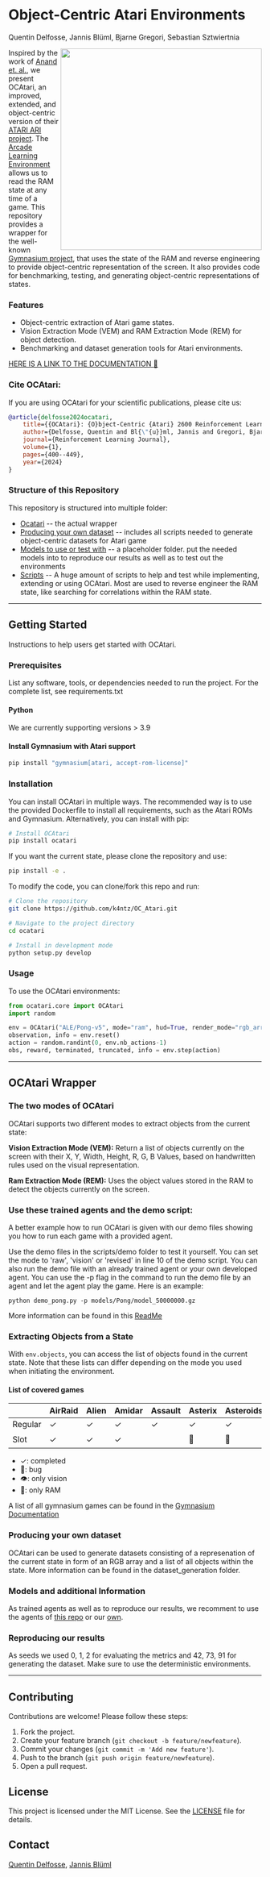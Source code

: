 # Object-Centric Atari Environments
Quentin Delfosse, Jannis Blüml, Bjarne Gregori, Sebastian Sztwiertnia



<img style="float: right;" width="400px" align="right" src="docs/_static/kangaroo.png">

Inspired by the work of [Anand et. al.](https://arxiv.org/abs/1906.08226), we present OCAtari, an improved, extended, and object-centric version of their [ATARI ARI project](https://github.com/mila-iqia/atari-representation-learning). The [Arcade Learning Environment](https://github.com/mgbellemare/Arcade-Learning-Environment) allows us to read the RAM state at any time of a game. This repository provides a wrapper for the well-known [Gymnasium project](https://github.com/Farama-Foundation/Gymnasium), that uses the state of the RAM and reverse engineering to provide object-centric representation of the screen. It also provides code for benchmarking, testing, and generating object-centric representations of states.

### Features
- Object-centric extraction of Atari game states.
- Vision Extraction Mode (VEM) and RAM Extraction Mode (REM) for object detection.
- Benchmarking and dataset generation tools for Atari environments.

[HERE IS A LINK TO THE DOCUMENTATION  :bookmark_tabs:](https://oc-atari.readthedocs.io/en/latest/)

### Cite OCAtari:
If you are using OCAtari for your scientific publications, please cite us:
```bibtex
@article{delfosse2024ocatari,
    title={{OCAtari}: {O}bject-Centric {Atari} 2600 Reinforcement Learning Environments},
    author={Delfosse, Quentin and Bl{\"{u}}ml, Jannis and Gregori, Bjarne and Sztwiertnia, Sebastian and Kersting, Kristian},
    journal={Reinforcement Learning Journal},
    volume={1},
    pages={400--449},
    year={2024}
}
```

### Structure of this Repository
This repository is structured into multiple folder:
- [Ocatari](ocatari/) -- the actual wrapper
- [Producing your own dataset](dataset_generation/) -- includes all scripts needed to generate object-centric datasets for Atari game
- [Models to use or test with](models/) -- a placeholder folder. put the needed models into to reproduce our results as well as to test out the environments
- [Scripts](scripts/) -- A huge amount of scripts to help and test while implementing, extending or using OCAtari. 
Most are used to reverse engineer the RAM state, like searching for correlations within the RAM state.

---

## Getting Started
Instructions to help users get started with OCAtari.

### Prerequisites
List any software, tools, or dependencies needed to run the project.
For the complete list, see requirements.txt

#### Python
We are currently supporting versions > 3.9

#### Install Gymnasium with Atari support
```sh
pip install "gymnasium[atari, accept-rom-license]"
```

### Installation
You can install OCAtari in multiple ways. The recommended way is to use the provided Dockerfile to install all requirements, such as the Atari ROMs and Gymnasium.
Alternatively, you can install with pip:
```sh
# Install OCAtari
pip install ocatari
```

If you want the current state, please clone the repository and use:

```sh
pip install -e .
```

To modify the code, you can clone/fork this repo and run:

```sh
# Clone the repository
git clone https://github.com/k4ntz/OC_Atari.git

# Navigate to the project directory
cd ocatari

# Install in development mode
python setup.py develop
```

### Usage
To use the OCAtari environments:

```python
from ocatari.core import OCAtari
import random

env = OCAtari("ALE/Pong-v5", mode="ram", hud=True, render_mode="rgb_array")
observation, info = env.reset()
action = random.randint(0, env.nb_actions-1)
obs, reward, terminated, truncated, info = env.step(action)
```

---

## OCAtari Wrapper 
### The two modes of OCAtari
OCAtari supports two different modes to extract objects from the current state:

**Vision Extraction Mode (VEM):** Return a list of objects currently on the screen with their X, Y, Width, Height, R, G, B Values, based on handwritten rules used on the visual representation. 

**Ram Extraction Mode (REM):** Uses the object values stored in the RAM to detect the objects currently on the screen.

### Use these trained agents and the demo script:

A better example how to run OCAtari is given with our demo files showing you how to run each game with a provided agent. 

Use the demo files in the scripts/demo folder to test it yourself. You can set the mode to 'raw', 'vision' or 'revised' in line 10 of the demo script.
You can also run the demo file with an already trained agent or your own developed agent. You can use the -p flag in the command to run the demo file by an agent and let the agent play the game.
Here is an example: 

`python demo_pong.py -p models/Pong/model_50000000.gz`

More information can be found in this [ReadMe](scripts/demo/README%20Demos.md)


### Extracting Objects from a State
With `env.objects`, you can access the list of objects found in the current state. Note that these lists can differ depending on the mode you used when initiating the environment.

####  List of covered games
|          |  AirRaid    |  Alien    |  Amidar    |  Assault  |  Asterix  |  Asteroids  |  Atlantis  |  BankHeist  |  BattleZone  |  BeamR.  |  Berzerk  |  Bowling  |  Boxing  |  Breakout  |  Carnival  |  Centipede  |  ChopperC.  |  CrazyC.  |  DemonA.  |  DonkeyK.  |  DoubleDunk  |  FishingD.  |  Freeway | Frogger |  Frostbite  |  Gopher  |  Hero  |  IceHockey  |  Jamesbond  |  Kangaroo  | KeystoneK.  |  Krull  |   KungFuMaster  |Montezum.  |  MsPacman  |  NameThisGame  |  Pacman  |  Pitfall  |  Pitfall2 |  Pong  |  Pooyan  |  PrivateE.  |  Q*Bert  |  RiverRaid  |  RoadR.  |  Robotank  |  Seaquest  |  Skiing  |  SpaceInv.  |  StarGunner  |  Tennis   |  TimePilot  |  UpNDown  |  Venture  |  VideoP.  |  YarsR.  |
| -------- |  ---------  |  -------  |  --------  |  -------  |  -------  |  ---------  |  --------  |  ---------  |  ----------  |  ------  |  -------  |  -------  |  ------  |  --------  |  --------  |  ---------  |  ---------  |  -------  |  -------  |  --------  |  ----------  |  ---------  |  ------- | ------- |  ---------  |  ------  |  ----  |  ---------  |  ---------  |  --------  |  ---------- |  -----  |  ---------  |  --------  |  ------  |  -------  |  -------  |  ----  |  ------  |  ---------  |  ------  |  ---------  |  ------  |  --------  |  ------  |  ---------  |  -------  |  ---------  |  -------  |  -------  |  -------  |  -------  |  ------- |  ------- | ------- | ------- |
|  Regular |  ✓       |  ✓         |  ✓       |  ✓        |  ✓       |  ✓        |  ✓          |  ✓        |  ✓         |  ❌         |  ✓       |  ✓        |  ✓       |  ✓        |  ✓      |  ✓         |  ✓        |  ✓         |  ✓          |  ✓       |  ✓        |  ✓        |  ✓          |  ✓          |  ✓       |      ✓         |  ✓          |  ✓       |  ✓        |  ✓        |  ✓         |  ✓         |    ✓        |  ✓      |  ✓         |  ✓         |  ✓      |  ✓        |  ✓        |  ✓    |  ✓    |  ✓       |  ✓         |  ✓       |  ✓         |  ✓       |  ✓        |  ✓       |  ✓         |  ✓        |  ✓         |  ✓        |  ✓        |  ✓        |  ✓       |  ✓       |
|   Slot   |  ✓          |  ✓        |  ✓        |           |  🐏       | 🐏          |  🐏        |  ✓         |              |          |  🐏       |  🐏       |  ✓       |  ✓        |            |             |   ✓         |           |  🐏       |   🐏       |      ✓        |  🐏         |  🐏      |   👁️     |  ✓         | 🐏       |        | 🐏          |    ✓       |  ✓         |   👁️        |   ✓      |  ✓        | 🐏          |  ✓        |  ✓        |          |  ✓       |  ✓        |  ✓     |  ✓       |     ✓       |          |  ✓         |  👁️        | ✓       |  ✓        |  ✓       |  ✓       |  ✓         |  🐏       |             |           |     ✓      |          |    ✓     |
* ✓: completed
* 🐛: bug 
* 👁️: only vision
* 🐏: only RAM

A list of all gymnasium games can be found in the [Gymnasium Documentation](https://gymnasium.farama.org/environments/atari/)


### Producing your own dataset

OCAtari can be used to generate datasets consisting of a represenation of the current state in form of an RGB array and a list of all objects within the state. 
More information can be found in the dataset_generation folder. 

### Models and additional Information

As trained agents as well as to reproduce our results, we recomment to use the agents of [this repo](https://github.com/floringogianu/atari-agents) or our [own](https://drive.google.com/drive/folders/1oCLc2cyftDFUepVZewt6msA3ZtLFDViG?usp=drive_link).

### Reproducing our results
As seeds we used 0, 1, 2 for evaluating the metrics and 42, 73, 91 for generating the dataset. Make sure to use the deterministic environments.

---

## Contributing
Contributions are welcome! Please follow these steps:

1. Fork the project.
2. Create your feature branch (`git checkout -b feature/newfeature`).
3. Commit your changes (`git commit -m 'Add new feature'`).
4. Push to the branch (`git push origin feature/newfeature`).
5. Open a pull request.

## License
This project is licensed under the MIT License. See the [LICENSE](LICENSE) file for details.

## Contact
[Quentin Delfosse](mailto:quentin.delfosse@tu-darmstadt.de), [Jannis Blüml](mailto:jannis.blueml@tu-darmstadt.de)

